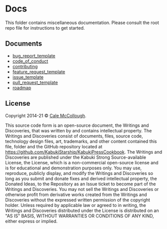 # Docs

This folder contains miscellaneous documentation. Please consult the root repo [](../ReadMe.md) file for instructions to get started.

## Documents

* [bug_report_template](./bug_report_template)
* [code_of_conduct](./code_of_conduct)
* [contributing](./contributing)
* [feature_request_template](./feature_request_template)
* [issue_template](./issue_template)
* [pull_request_template](./pull_request_template)
* [roadmap](./roadmap)

## License

Copyright 2014-21 © [Cale McCollough](https://cookingwithcale.org).

This source code form is an open-source document, the Writings and Discoveries, that was written by and contains intellectual property. The Writings and Discoveries consist of documents, files, source code, technology design files, art, trademarks, and other content contained this file, folder and the GitHub repository located at <https://github.com/KabukiStarship/KabukiPressCookbook>. The Writings and Discoveries are published under the Kabuki Strong Source-available License, the License, which is a non-commercial open-source license and is for educational and demonstration purposes only. You may use, reproduce, publicly display, and modify the Writings and Discoveries so long as you submit and donate fixes and derived intellectual property, the Donated Ideas, to the Repository as an Issue ticket to become part of the Writings and Discoveries. You may not sell the Writings and Discoveries or otherwise profit from derivative works created from the Writings and Discoveries without the expressed written permission of the copyright holder. Unless required by applicable law or agreed to in writing, the Writings and Discoveries distributed under the License is distributed on an "AS IS" BASIS, WITHOUT WARRANTIES OR CONDITIONS OF ANY KIND, either express or implied.
